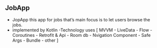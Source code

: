 ## JobApp
- JopApp this  app for  jobs  that’s main focus is to let users browse the jobs.
- implemented by Kotlin
-Technology uses [ MVVM - LiveData - Flow - Coroutines - Retrofit & Api - Room db - Nvigation Component - Safe Args - Bundle - other ]
